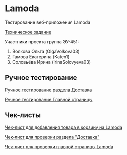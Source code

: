 # Lamoda
Тестирование веб-приложения Lamoda

[Техническое задание](Техническое%20задание.md)

Участники проекта группа ЭУ-451:
1) Волкова Ольга (OlgaVolkova03)
2) Гамова Екатерина (Katen1)
3) Соловьёва Ирина (IrinaSolovyeva03)

## Ручное тестирование

[Ручное тестирование раздела Доставка](Ручное%20тестирование%20раздела%20Доставка.docx)

[Ручное тестирование Главной страницы](Ручное_тестирование_Главной_страницы.docx)


## Чек-листы

[Чек-лист для добавления товара в корзину на Lamoda](Shopping_Cart.md)

[Чек-лист для проверки раздела "Доставка"](Delivery.md)

[Чек-лист для проверки главной страницы Lamoda](Main_Page.md)

